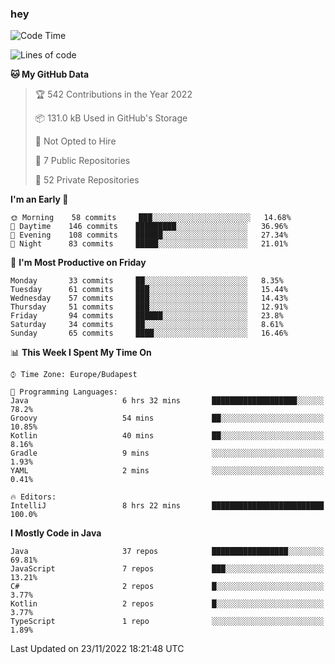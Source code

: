 ### hey

<!--START_SECTION:waka-->
![Code Time](http://img.shields.io/badge/Code%20Time-817%20hrs%2022%20mins-blue)

![Lines of code](https://img.shields.io/badge/From%20Hello%20World%20I%27ve%20Written-482%20Thousand%20lines%20of%20code-blue)

**🐱 My GitHub Data** 

> 🏆 542 Contributions in the Year 2022
 > 
> 📦 131.0 kB Used in GitHub's Storage 
 > 
> 🚫 Not Opted to Hire
 > 
> 📜 7 Public Repositories 
 > 
> 🔑 52 Private Repositories  
 > 
**I'm an Early 🐤** 

```text
🌞 Morning    58 commits     ███░░░░░░░░░░░░░░░░░░░░░░   14.68% 
🌆 Daytime    146 commits    █████████░░░░░░░░░░░░░░░░   36.96% 
🌃 Evening    108 commits    ██████░░░░░░░░░░░░░░░░░░░   27.34% 
🌙 Night      83 commits     █████░░░░░░░░░░░░░░░░░░░░   21.01%

```
📅 **I'm Most Productive on Friday** 

```text
Monday       33 commits     ██░░░░░░░░░░░░░░░░░░░░░░░   8.35% 
Tuesday      61 commits     ███░░░░░░░░░░░░░░░░░░░░░░   15.44% 
Wednesday    57 commits     ███░░░░░░░░░░░░░░░░░░░░░░   14.43% 
Thursday     51 commits     ███░░░░░░░░░░░░░░░░░░░░░░   12.91% 
Friday       94 commits     ██████░░░░░░░░░░░░░░░░░░░   23.8% 
Saturday     34 commits     ██░░░░░░░░░░░░░░░░░░░░░░░   8.61% 
Sunday       65 commits     ████░░░░░░░░░░░░░░░░░░░░░   16.46%

```


📊 **This Week I Spent My Time On** 

```text
⌚︎ Time Zone: Europe/Budapest

💬 Programming Languages: 
Java                     6 hrs 32 mins       ███████████████████░░░░░░   78.2% 
Groovy                   54 mins             ██░░░░░░░░░░░░░░░░░░░░░░░   10.85% 
Kotlin                   40 mins             ██░░░░░░░░░░░░░░░░░░░░░░░   8.16% 
Gradle                   9 mins              ░░░░░░░░░░░░░░░░░░░░░░░░░   1.93% 
YAML                     2 mins              ░░░░░░░░░░░░░░░░░░░░░░░░░   0.41%

🔥 Editors: 
IntelliJ                 8 hrs 22 mins       █████████████████████████   100.0%

```

**I Mostly Code in Java** 

```text
Java                     37 repos            █████████████████░░░░░░░░   69.81% 
JavaScript               7 repos             ███░░░░░░░░░░░░░░░░░░░░░░   13.21% 
C#                       2 repos             █░░░░░░░░░░░░░░░░░░░░░░░░   3.77% 
Kotlin                   2 repos             █░░░░░░░░░░░░░░░░░░░░░░░░   3.77% 
TypeScript               1 repo              ░░░░░░░░░░░░░░░░░░░░░░░░░   1.89%

```



 Last Updated on 23/11/2022 18:21:48 UTC
<!--END_SECTION:waka-->
